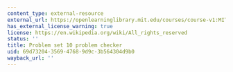 ```yaml
---
content_type: external-resource
external_url: https://openlearninglibrary.mit.edu/courses/course-v1:MITx+18.05r_10+2022_Summer/courseware/week12/ps10/2?activate_block_id=block-v1%3AMITx%2B18.05r_10%2B2022_Summer%2Btype%40vertical%2Bblock%40ps10-checkvertical
has_external_license_warning: true
license: https://en.wikipedia.org/wiki/All_rights_reserved
status: ''
title: Problem set 10 problem checker
uid: 69d73204-3569-4768-9d9c-3b564304d9b0
wayback_url: ''
---
```

